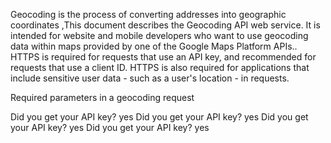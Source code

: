 Geocoding is the process of converting addresses into geographic coordinates ,This document describes the Geocoding API web service. It is intended for website and mobile developers who want to use geocoding data within maps provided by one of the Google Maps Platform APIs..
HTTPS is required for requests that use an API key, and recommended for requests that use a client ID. HTTPS is also required for applications that include sensitive user data - such as a user's location - in requests.

Required parameters in a geocoding request

Did you get your API key?
yes
Did you get your API key?
yes
Did you get your API key?
yes
Did you get your API key?
yes